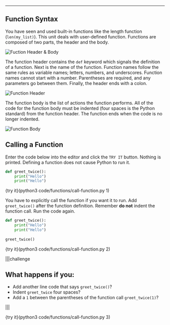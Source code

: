 ----------

## Function Syntax

You have seen and used built-in functions like the length function (`len(my_list)`). This unit deals with user-defined function. Functions are composed of two parts, the header and the body.

![Fuction Header & Body](.guides/images/function-header-body.png)

The function header contains the `def` keyword which signals the definition of a function. Next is the name of the function. Function names follow the same rules as variable names; letters, numbers, and underscores. Function names cannot start with a number. Parentheses are required, and any parameters go between them. Finally, the header ends with a colon.

![Function Header](.guides/images/function-header.png)

The function body is the list of actions the function performs. All of the code for the function body must be indented (four spaces is the Python standard) from the function header. The function ends when the code is no longer indented.

![Function Body](.guides/images/function-body.png)

## Calling a Function

Enter the code below into the editor and click the `TRY IT` button. Nothing is printed. Defining a function does not cause Python to run it.

```python
def greet_twice():
    print("Hello")
    print("Hello")
```

{try it}(python3 code/functions/call-function.py 1)

You have to explicitly call the function if you want it to run. Add `greet_twice()` after the function definition. Remember **do not** indent the function call. Run the code again.

```python
def greet_twice():
    print("Hello")
    print("Hello")
    
greet_twice()
```

{try it}(python3 code/functions/call-function.py 2)

|||challenge
## What happens if you:
* Add another line code that says `greet_twice()`?
* Indent `greet_twice` four spaces?
* Add a `1` between the parentheses of the function call `greet_twice(1)`?

|||

{try it}(python3 code/functions/call-function.py 3)

